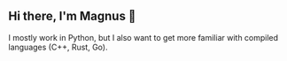 ## Hi there, I'm Magnus 👋

I mostly work in Python, but I also want to get more familiar with compiled languages (C++, Rust, Go).
